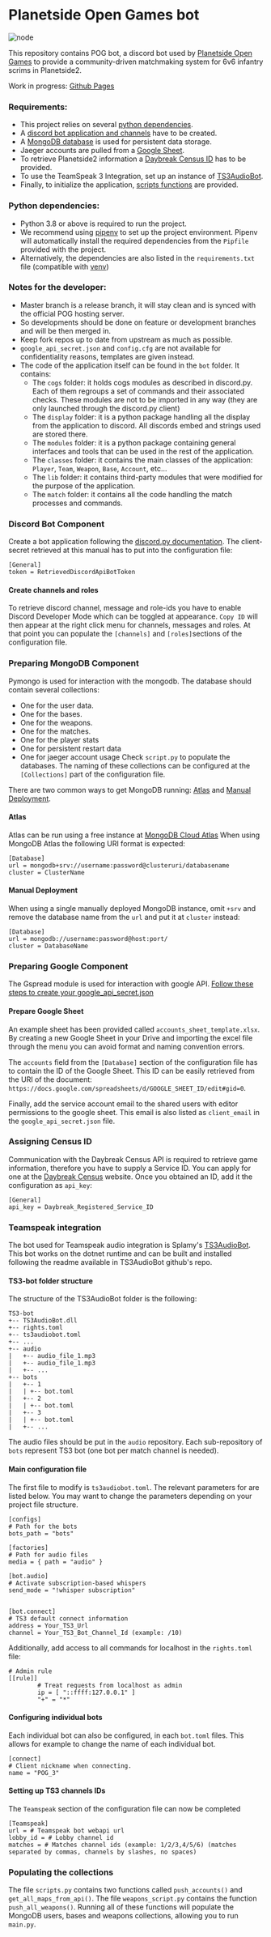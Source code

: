 # Planetside Open Games bot

![node](logos/bot.png) 

This repository contains POG bot, a discord bot used by [Planetside Open Games](https://docs.google.com/document/d/13rsrWA4r16gpB-F3gvx5HWf2T974mdHLraPSjh5DO1Q) to provide a community-driven matchmaking system for 6v6 infantry scrims in Planetside2.

Work in progress: [Github Pages](https://yakmm.github.io/POG-bot/)

### Requirements:
- This project relies on several [python dependencies](#python-dependencies).
- A [discord bot application and channels](#discord-bot-component) have to be created.
- A [MongoDB database](#preparing-mongodb-component) is used for persistent data storage. 
- Jaeger accounts are pulled from a [Google Sheet](#preparing-google-component). 
- To retrieve Planetside2 information a [Daybreak Census ID](#assigning-census-id) has to be provided.
- To use the TeamSpeak 3 Integration, set up an instance of [TS3AudioBot](#teamspeak-integration).
- Finally, to initialize the application, [scripts functions](#populating-the-collections) are provided.

### Python dependencies:
- Python 3.8 or above is required to run the project.
- We recommend using [pipenv](https://pypi.org/project/pipenv/) to set up the project environment. Pipenv will automatically install the required dependencies from the `Pipfile` provided with the project.
- Alternatively, the dependencies are also listed in the `requirements.txt` file (compatible with [venv](https://docs.python.org/3/library/venv.html))

### Notes for the developer:
- Master branch is a release branch, it will stay clean and is synced with the official POG hosting server.
- So developments should be done on feature or development branches and will be then merged in.
- Keep fork repos up to date from upstream as much as possible.
- `google_api_secret.json` and `config.cfg` are not available for confidentiality reasons, templates are given instead.
- The code of the application itself can be found in the `bot` folder. It contains:
  - The `cogs` folder: it holds cogs modules as described in discord.py. Each of them regroups a set of commands and their associated checks. These modules are not to be imported in any way (they are only launched through the discord.py client)
  - The `display` folder: it is a python package handling all the display from the application to discord. All discords embed and strings used are stored there.
  - The `modules` folder: it is a python package containing general interfaces and tools that can be used in the rest of the application.
  - The `classes` folder: it contains the main classes of the application: `Player`, `Team`, `Weapon`, `Base`, `Account`, etc...
  - The `lib` folder: it contains third-party modules that were modified for the purpose of the application.
  - The `match` folder: it contains all the code handling the match processes and commands.
  
### Discord Bot Component
Create a bot application following the [discord.py documentation](https://discordpy.readthedocs.io/en/latest/discord.html).
The client-secret retrieved at this manual has to put into the configuration file:
```buildoutcfg
[General]
token = RetrievedDiscordApiBotToken
```

#### Create channels and roles
To retrieve discord channel, message and role-ids you have to enable Discord Developer Mode which can be toggled at appearance.
`Copy ID` will then appear at the right click menu for channels, messages and roles.
At that point you can populate the `[channels]` and `[roles]`sections of the configuration file.

### Preparing MongoDB Component
Pymongo is used for interaction with the mongodb. The database should contain several collections:
- One for the user data.
- One for the bases.
- One for the weapons.
- One for the matches.
- One for the player stats
- One for persistent restart data
- One for jaeger account usage
Check `script.py` to populate the databases.
The naming of these collections can be configured at the `[Collections]` part of the configuration file.

There are two common ways to get MongoDB running: [Atlas](#Atlas) and [Manual Deployment](#manual-deployment).

#### Atlas
Atlas can be run using a free instance at [MongoDB Cloud Atlas](https://www.mongodb.com/cloud/atlas)
When using MongoDB Atlas the following URI format is expected:
```buildoutcfg
[Database]
url = mongodb+srv://username:password@clusteruri/databasename
cluster = ClusterName
```

#### Manual Deployment
When using a single manually deployed MongoDB instance, omit `+srv` and remove the database name from the `url` and put it at `cluster` instead:
```buildoutcfg
[Database]
url = mongodb://username:password@host:port/
cluster = DatabaseName
```

### Preparing Google Component
The Gspread module is used for interaction with google API. [Follow these steps to create your google_api_secret.json](https://gspread.readthedocs.io/en/latest/oauth2.html#for-bots-using-service-account)

#### Prepare Google Sheet
An example sheet has been provided called `accounts_sheet_template.xlsx`. 
By creating a new Google Sheet in your Drive and importing the excel file through the menu you can avoid format and naming convention errors.

The `accounts` field from the `[Database]` section of the configuration file has to contain the ID of the Google Sheet.
This ID can be easily retrieved from the URI of the document: `https://docs.google.com/spreadsheets/d/GOOGLE_SHEET_ID/edit#gid=0`.

Finally, add the service account email to the shared users with editor permissions to the google sheet. 
This email is also listed as `client_email` in the `google_api_secret.json` file.

### Assigning Census ID
Communication with the Daybreak Census API is required to retrieve game information, therefore you have to supply a Service ID.
You can apply for one at the [Daybreak Census](http://census.daybreakgames.com/#service-id) website.
Once you obtained an ID, add it the configuration as `api_key`:
```buildoutcfg
[General]
api_key = Daybreak_Registered_Service_ID
```

### Teamspeak integration
The bot used for Teamspeak audio integration is Splamy's [TS3AudioBot](https://github.com/Splamy/TS3AudioBot).
This bot works on the dotnet runtime and can be built and installed following the readme available in TS3AudioBot github's repo.

#### TS3-bot folder structure
The structure of the TS3AudioBot folder is the following:
```
TS3-bot
+-- TS3AudioBot.dll
+-- rights.toml
+-- ts3audiobot.toml
+-- ...
+-- audio
|   +-- audio_file_1.mp3
|   +-- audio_file_1.mp3
|   +-- ...
+-- bots
|   +-- 1
|   | +-- bot.toml
|   +-- 2
|   | +-- bot.toml
|   +-- 3
|   | +-- bot.toml
|   +-- ...
```
The audio files should be put in the `audio` repository. Each sub-repository of `bots` represent TS3 bot (one bot per match channel is needed).

#### Main configuration file
The first file to modify is `ts3audiobot.toml`. The relevant parameters for are listed below. You may want to change the parameters depending on your project file structure.
```buildoutcfg
[configs]
# Path for the bots
bots_path = "bots"

[factories]
# Path for audio files
media = { path = "audio" }

[bot.audio]
# Activate subscription-based whispers
send_mode = "!whisper subscription"


[bot.connect]
# TS3 default connect information
address = Your_TS3_Url
channel = Your_TS3_Bot_Channel_Id (example: /10)
```

Additionally, add access to all commands for localhost in the `rights.toml` file:
```buildoutcfg
# Admin rule
[[rule]]
        # Treat requests from localhost as admin
        ip = [ "::ffff:127.0.0.1" ]
        "+" = "*"
```

#### Configuring individual bots
Each individual bot can also be configured, in each `bot.toml` files. This allows for example to change the name of each individual bot.
```buildoutcfg
[connect]
# Client nickname when connecting.
name = "POG_3"

```

#### Setting up TS3 channels IDs
The `Teamspeak` section of the configuration file can now be completed 
```buildoutcfg
[Teamspeak]
url = # Teamspeak bot webapi url
lobby_id = # Lobby channel id
matches = # Matches channel ids (example: 1/2/3,4/5/6) (matches separated by commas, channels by slashes, no spaces)
```



### Populating the collections
The file `scripts.py` contains two functions called `push_accounts()` and `get_all_maps_from_api()`.
The file `weapons_script.py` contains the function `push_all_weapons()`.
Running all of these functions will populate the MongoDB users, bases and weapons collections, allowing you to run `main.py`.
